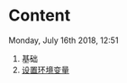 # Content
Monday, July 16th 2018, 12:51

1. 基础
  1. [设置环境变量](https://github.com/Vauke/Notes/blob/master/Java/%E7%8E%AF%E5%A2%83%E6%90%AD%E5%BB%BA.md)
